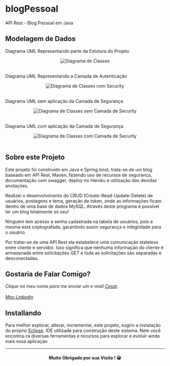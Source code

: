 # blogPessoal
API Rest - Blog Pessoal em Java

<h2>Modelagem de Dados</h2>
<p>Diagrama UML Representando parte da Estutura do Projeto</p>
<div align="center">
  <img src="https://user-images.githubusercontent.com/92181625/166096102-d534ead7-0f1a-462f-a066-65d576f1ffbb.png" alt="Diagrama de Classes">
</div>
<br>
<p>Diagrama UML Representando a Camada de Autenticação<p>
<div align="center">
  <img src="https://user-images.githubusercontent.com/92181625/166096229-51c832d9-26eb-4a1e-8ff7-e1cacbb264d6.png" alt="Diagrama de Classes com Security">
</div>
<br>
<p>Diagrama UML sem aplicação da Camada de Segurança<p>
<div align="center">
  <img src="https://user-images.githubusercontent.com/92181625/166096279-467a17ba-c679-4202-b25a-06e678a86235.png" alt="Diagrama de Classes sem Camada de Security">
</div>
<br>
<p>Diagrama UML com aplicação da Camada de Segurança<p>
<div align="center">
  <img src="https://user-images.githubusercontent.com/92181625/166096308-0a7d8d5b-eaea-4139-9733-42e299c45397.png" alt="Diagrama de Classes com Camada de Security">
</div>
<br>
<h2> Sobre este Projeto </h2>
<p>Este projeto foi construído em Java e Spring boot, trata-se de um blog baseado em API Rest, Maven, fazendo uso de recursos de segurança, documentação
  com swagger, deploy no Heroku e utilização das devidas anotações.</p>
<p>Realizei o desenvolvimento do CRUD (Create-Read-Update-Delete) de usuários, postagens e tema, geração de token, onde as informações ficam dentro de uma base de dados MySQL. Através deste programa é possível
  ter um blog totalmente só seu!</p>
<p>Ninguém tem acesso a senha cadastrada na tabela de usuários, pois a mesma está criptografada, garantindo assim segurança e integridade para o usuário.</p>
<p>Por tratar-se de uma API Rest ela estabelece uma comunicação stateless entre cliente e servidor. Isso significa que nenhuma informação do cliente é armazenada entre solicitações GET e toda as solicitações são separadas e desconectadas.</p>
<h2>Gostaria de Falar Comigo?</h2>
<address>
Clique no meu nome para me enviar um e-mail <a href="mailto:cesar.desenvolvedor@gmail.com">Cesar</a>.<br><br>
  <a href="https://www.linkedin.com/in/cesar-augusto-bandeira-pereira/">Meu Linkedin</a> 
</address>
<h2>Installando</h2>  
<p>Para melhor explorar, alterar, incrementar, este projeto, sugiro a instalação do próprio <a href="https://www.eclipse.org/downloads/">Eclipse</a>. IDE utilizada
  para construção deste sistema. Nele você encontra-ra diversas ferramentas e recursos para explorar e evoluir ainda mais essa aplicação</p>
<hr>
<h4 align="center">Muito Obrigado por sua Visita ! 😀</h4>
